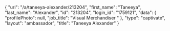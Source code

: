 {
    "url": "\/a\/taneeya-alexander\/213204",
    "first_name": "Taneeya",
    "last_name": "Alexander",
    "id": "213204",
    "login_id": "1759121",
    "data": {
        "profilePhoto": null,
        "job_title": "Visual Merchandiser "
    },
    "type": "captivate",
    "layout": "ambassador",
    "title": "Taneeya Alexander"
}